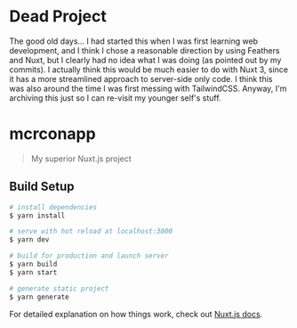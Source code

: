 # Dead Project
The good old days... I had started this when I was first learning web development, and I think I chose a reasonable direction by using Feathers and Nuxt, but I clearly had no idea what I was doing (as pointed out by my commits). I actually think this would be much easier to do with Nuxt 3, since it has a more streamlined approach to server-side only code.
I think this was also around the time I was first messing with TailwindCSS.
Anyway, I'm archiving this just so I can re-visit my younger self's stuff.

# mcrconapp

> My superior Nuxt.js project

## Build Setup

``` bash
# install dependencies
$ yarn install

# serve with hot reload at localhost:3000
$ yarn dev

# build for production and launch server
$ yarn build
$ yarn start

# generate static project
$ yarn generate
```

For detailed explanation on how things work, check out [Nuxt.js docs](https://nuxtjs.org).
